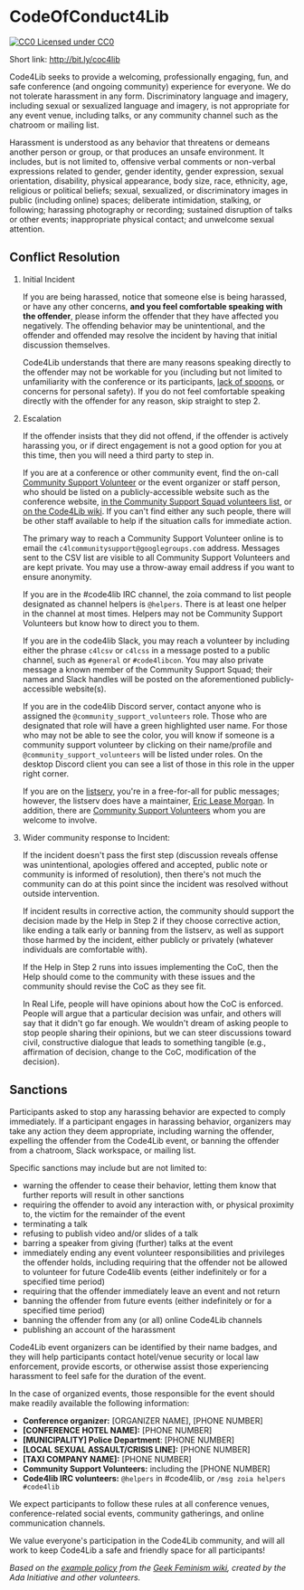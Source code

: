 CodeOfConduct4Lib
=================

[![CC0](http://i.creativecommons.org/p/zero/1.0/80x15.png) Licensed under CC0](http://creativecommons.org/publicdomain/zero/1.0/)

Short link: <http://bit.ly/coc4lib>

Code4Lib seeks to provide a welcoming, professionally engaging, fun, and
safe conference (and ongoing community) experience for everyone. We do not
tolerate harassment in any form. Discriminatory language and imagery,
including sexual or sexualized language and imagery, is not appropriate 
for any event venue, including talks, or any community channel such as the
chatroom or mailing list.

Harassment is understood as any behavior that threatens or demeans another
person or group, or that produces an unsafe environment.  It includes, but is not limited to,
offensive verbal comments or non-verbal expressions related to gender, gender
identity, gender expression, sexual orientation, disability, physical 
appearance, body size, race, ethnicity, age, religious or political beliefs; sexual, 
sexualized, or discriminatory images in public (including online) spaces; 
deliberate intimidation, stalking, or following; harassing photography or 
recording; sustained disruption of talks or other events; inappropriate physical
contact; and unwelcome sexual attention.

## Conflict Resolution

1. Initial Incident

    If you are being harassed, notice that someone else is being harassed,
    or have any other concerns, __and you feel comfortable speaking with
    the offender__, please inform the offender that they have affected you 
    negatively. The offending behavior may be unintentional, and the
    offender and offended may resolve the incident by having that initial
    discussion themselves.

    Code4Lib understands that there are many reasons speaking directly to
    the offender may not be workable for you (including but not limited to
    unfamiliarity with the conference or its participants, [lack of spoons](https://web.archive.org/web/20191117210039/https://butyoudontlooksick.com/articles/written-by-christine/the-spoon-theory/),
    or concerns for personal safety). If you do not feel comfortable
    speaking directly with the offender for any reason, skip straight to
    step 2.

2. Escalation

    If the offender insists that they did not offend, if the offender is
    actively harassing you, or if direct engagement is not a good option
    for you at this time, then you will need a third party to step in.

    If you are at a conference or other community event,
    find the on-call [Community Support Volunteer](csvcharge.md) or the event organizer or
    staff person, who should be listed on a publicly-accessible website such as the
    conference website, [in the Community Support Squad volunteers list](css_volunteers.md),
    or [on the Code4Lib wiki](http://wiki.code4lib.org/index.php/Main_Page).
    If you can't find either any such people, there will be other staff
    available to help if the situation calls for immediate action.

    The primary way to reach a Community Support Volunteer online is to email
    the `c4lcommunitysupport@googlegroups.com` address. Messages sent to the CSV list are
    visible to all Community Support Volunteers and are kept private. You may
    use a throw-away email address if you want to ensure anonymity.
    
    If you are in the #code4lib IRC channel, the zoia command to list people
    designated as channel helpers is `@helpers`. There is at least one helper
    in the channel at most times. Helpers may not be Community Support
    Volunteers but know how to direct you to them.

    If you are in the code4lib Slack, you may reach a volunteer by including
    either the phrase `c4lcsv` or `c4lcss` in a message posted to a public
    channel, such as `#general` or `#code4libcon`. You may also private message
    a known member of the Community Support Squad; their names and Slack handles
    will be posted on the aforementioned publicly-accessible website(s).
    
    If you are in the code4lib Discord server, contact anyone who is assigned
    the `@community_support_volunteers` role. Those who are designated that role
    will have a green highlighted user name. For those who may not be able to see
    the color, you will know if someone is a community support volunteer by
    clicking on their name/profile and `@community_support_volunteers` will be
    listed under roles. On the desktop Discord client you can see a list of 
    those in this role in the upper right corner. 

    If you are on the [listserv](https://lists.clir.org/cgi-bin/wa?A0=CODE4LIB), you're 
    in a free-for-all for public messages; however, the listserv does have a maintainer, [Eric Lease Morgan](http://www3.nd.edu/~emorgan/). 
    In addition, there are [Community Support Volunteers](css_volunteers.md) whom you 
    are welcome to involve.

3. Wider community response to Incident:

    If the incident doesn't pass the first step (discussion reveals offense
    was unintentional, apologies offered and accepted, public note or 
    community is informed of resolution), then there's not much the community 
    can do at this point since the incident was resolved without outside 
    intervention.

    If incident results in corrective action, the community should support
    the decision made by the Help in Step 2 if they choose corrective action,
    like ending a talk early or banning from the listserv, as well as
    support those harmed by the incident, either publicly or privately
    (whatever individuals are comfortable with).

    If the Help in Step 2 runs into issues implementing the CoC, then the
    Help should come to the community with these issues and the community
    should revise the CoC as they see fit.

    In Real Life, people will have opinions about how the CoC is enforced.
    People will argue that a particular decision was unfair, and others will
    say that it didn't go far enough. We wouldn't dream of asking people to
    stop people sharing their opinions, but we can steer discussions toward
    civil, constructive dialogue that leads to something tangible (e.g., 
    affirmation of decision, change to the CoC, modification of the decision).

## Sanctions

Participants asked to stop any harassing behavior are expected to comply
immediately. If a participant engages in harassing behavior, organizers may
take any action they deem appropriate, including warning the offender,
expelling the offender from the Code4Lib event, or banning the offender from
a chatroom, Slack workspace, or mailing list.

Specific sanctions may include but are not limited to:

* warning the offender to cease their behavior, letting them know that 
further reports will result in other sanctions
* requiring the offender to avoid any interaction with, or physical
proximity to, the victim for the remainder of the event
* terminating a talk
* refusing to publish video and/or slides of a talk
* barring a speaker from giving (further) talks at the event
* immediately ending any event volunteer responsibilities and privileges the
offender holds, including requiring that the offender not be allowed to 
volunteer for future Code4lib events (either indefinitely or for a specified time period)
* requiring that the offender immediately leave an event and not return
* banning the offender from future events (either indefinitely or for a
specified time period)
* banning the offender from any (or all) online Code4Lib channels
* publishing an account of the harassment

Code4Lib event organizers can be identified by their name badges, and they will
help participants contact hotel/venue security or local law enforcement,
provide escorts, or otherwise assist those experiencing harassment to feel
safe for the duration of the event.

In the case of organized events, those responsible for the event should make readily available the following information:

* **Conference organizer:** [ORGANIZER NAME], [PHONE NUMBER]
* **[CONFERENCE HOTEL NAME]:** [PHONE NUMBER]
* **[MUNICIPALITY] Police Department**: [PHONE NUMBER]
* **[LOCAL SEXUAL ASSAULT/CRISIS LINE]:** [PHONE NUMBER]
* **[TAXI COMPANY NAME]:** [PHONE NUMBER]
* **Community Support Volunteers:** including the [PHONE NUMBER]
* **Code4lib IRC volunteers:** `@helpers` in #code4lib, or
`/msg zoia helpers #code4lib`

We expect participants to follow these rules at all conference venues,
conference-related social events, community gatherings, and online 
communication channels.

We value everyone's participation in the Code4Lib community, and will all
work to keep Code4Lib a safe and friendly space for all participants!

*Based on the [example policy](http://geekfeminism.wikia.com/wiki/Conference_anti-harassment)
from the [Geek Feminism wiki](http://geekfeminism.wikia.com/), created by the
Ada Initiative and other volunteers.*
